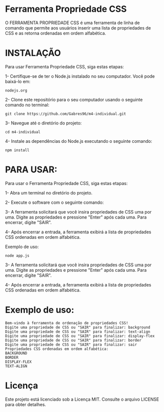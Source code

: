 
# Ferramenta Propriedade CSS

O FERRAMENTA PROPRIEDADE CSS é uma ferramenta de linha de comando que permite aos usuários inserir uma lista de propriedades de CSS e as retorna ordenadas em ordem alfabética.

# INSTALAÇÃO

Para usar Ferramenta Propriedade CSS, siga estas etapas:

1- Certifique-se de ter o Node.js instalado no seu computador. Você pode baixá-lo em:
```
nodejs.org
```
2- Clone este repositório para o seu computador usando o seguinte comando no terminal:
```
git clone https://github.com/Gabres96/m4-individual.git
```
3- Navegue até o diretório do projeto:
```
cd m4-individual
```

4- Instale as dependências do Node.js executando o seguinte comando:
```
npm install
```
# PARA USAR:

Para usar o Ferramenta Propriedade CSS, siga estas etapas:

1- Abra um terminal no diretório do projeto.

2- Execute o software com o seguinte comando:

3- A ferramenta solicitará que você insira propriedades de CSS uma por uma. Digite as propriedades e pressione "Enter" após cada uma. Para encerrar, digite "SAIR".

4- Após encerrar a entrada, a ferramenta exibirá a lista de propriedades CSS ordenadas em ordem alfabética.

Exemplo de uso:
```
node app.js
```

3- A ferramenta solicitará que você insira propriedades de CSS uma por uma. Digite as propriedades e pressione "Enter" após cada uma. Para encerrar, digite "SAIR".

4- Após encerrar a entrada, a ferramenta exibirá a lista de propriedades CSS ordenadas em ordem alfabética.

# Exemplo de uso:

```
Bem-vindo à ferramenta de ordenação de propriedades CSS!
Digite uma propriedade de CSS ou "SAIR" para finalizar: background
Digite uma propriedade de CSS ou "SAIR" para finalizar: text-align 
Digite uma propriedade de CSS ou "SAIR" para finalizar: display-flex
Digite uma propriedade de CSS ou "SAIR" para finalizar: border
Digite uma propriedade de CSS ou "SAIR" para finalizar: sair
Propriedades CSS ordenadas em ordem alfabética:
BACKGROUND
BORDER
DISPLAY-FLEX
TEXT-ALIGN
```
# Licença
Este projeto está licenciado sob a Licença MIT. Consulte o arquivo LICENSE para obter detalhes.